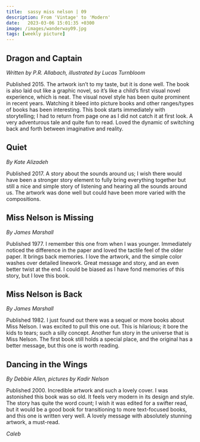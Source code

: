 ```yaml
---
title:  sassy miss nelson | 09
description: From 'Vintage' to 'Modern'
date:   2023-03-06 15:01:35 +0300
image: /images/wanderway09.jpg
tags: [weekly picture]
---
```


## Dragon and Captain

*Written by P.R. Allabach, illustrated by Lucas Turnbloom*

Published 2015. The artwork isn’t to my taste, but it is done well. The book is also laid out like a graphic novel, so it’s like a child’s first visual novel experience, which is neat. The visual novel style has been quite prominent in recent years. Watching it bleed into picture books and other ranges/types of books has been interesting. This book starts immediately with storytelling; I had to return from page one as I did not catch it at first look. A very adventurous tale and quite fun to read. Loved the dynamic of switching back and forth between imaginative and reality.


## Quiet

*By Kate Alizadeh*

Published 2017. A story about the sounds around us; I wish there would have been a stronger story element to fully bring everything together but still a nice and simple story of listening and hearing all the sounds around us. The artwork was done well but could have been more varied with the compositions.


## Miss Nelson is Missing

*By James Marshall*

Published 1977. I remember this one from when I was younger. Immediately noticed the difference in the paper and loved the tactile feel of the older paper. It brings back memories. I love the artwork, and the simple color washes over detailed linework. Great message and story, and an even better twist at the end. I could be biased as I have fond memories of this story, but I love this book.


## Miss Nelson is Back

*By James Marshall*

Published 1982. I just found out there was a sequel or more books about Miss Nelson. I was excited to pull this one out. This is hilarious; it bore the kids to tears; such a silly concept. Another fun story in the universe that is Miss Nelson. The first book still holds a special place, and the original has a better message, but this one is worth reading.


## Dancing in the Wings

*By Debbie Allen, pictures by Kadir Nelson*

Published 2000. Incredible artwork and such a lovely cover. I was astonished this book was so old. It feels very modern in its design and style. The story has quite the word count; I wish it was edited for a swifter read, but it would be a good book for transitioning to more text-focused books, and this one is written very well. A lovely message with absolutely stunning artwork, a must-read.

*Caleb*
